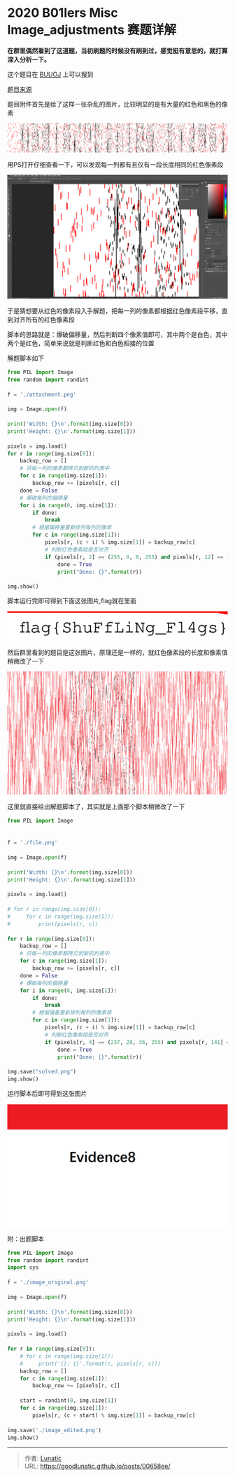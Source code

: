 # 2020 B01lers Misc Image_adjustments 赛题详解

**在群里偶然看到了这道题，当初刷题的时候没有刷到过，感觉挺有意思的，就打算深入分析一下。**

<!--more-->

这个题目在 [BUUOJ](https://buuoj.cn/challenges) 上可以搜到

[题目来源](https://github.com/b01lers/b01lers-ctf-2020/tree/master/misc/image_adjustments)

题目附件首先是给了这样一张杂乱的图片，比较明显的是有大量的红色和黑色的像素

![](imgs/image-20240702171413942.png)

用PS打开仔细查看一下，可以发现每一列都有且仅有一段长度相同的红色像素段

![](imgs/image-20240702171421634.png)

于是猜想要从红色的像素段入手解题，把每一列的像素都根据红色像素段平移，直到对齐所有的红色像素段

脚本的思路就是：爆破偏移量，然后判断四个像素值即可，其中两个是白色，其中两个是红色，简单来说就是判断红色和白色相接的位置

解题脚本如下

```python
from PIL import Image
from random import randint

f = './attachment.png'

img = Image.open(f)

print('Width: {}\n'.format(img.size[0]))
print('Height: {}\n'.format(img.size[1]))

pixels = img.load()
for r in range(img.size[0]):
    backup_row = []
    # 将每一列的像素都拷贝到新的列表中
    for c in range(img.size[1]):
        backup_row += [pixels[r, c]]
    done = False
    # 爆破每列的偏移量
    for i in range(0, img.size[1]):
        if done:
            break
        # 根据偏移量重新排列每列的像素
        for c in range(img.size[1]):
            pixels[r, (c + i) % img.size[1]] = backup_row[c]
            # 判断红色像素段是否对齐
            if (pixels[r, 2] == (255, 0, 0, 255) and pixels[r, 12] == (255, 0, 0, 255) and pixels[r, 1] == (255, 255, 255, 255) and pixels[r, 50] == (255, 255, 255, 255)):
                done = True
                print("Done: {}".format(r))

img.show()
```

脚本运行完即可得到下面这张图片,flag就在里面

![](imgs/image-20240702171430712.png)

然后群里看到的题目是这张图片，原理还是一样的，就红色像素段的长度和像素值稍微改了一下

![](imgs/image-20240702171440572.png)

这里就直接给出解题脚本了，其实就是上面那个脚本稍微改了一下

```python
from PIL import Image


f = './file.png'

img = Image.open(f)

print('Width: {}\n'.format(img.size[0]))
print('Height: {}\n'.format(img.size[1]))

pixels = img.load()

# for r in range(img.size[0]):
#     for c in range(img.size[1]):
#         print(pixels[r, c])

for r in range(img.size[0]):
    backup_row = []
    # 将每一列的像素都拷贝到新的列表中
    for c in range(img.size[1]):
        backup_row += [pixels[r, c]]
    done = False
    # 爆破每列的偏移量
    for i in range(0, img.size[1]):
        if done:
            break
        # 根据偏量重新排列每列的像素移
        for c in range(img.size[1]):
            pixels[r, (c + i) % img.size[1]] = backup_row[c]
            # 判断红色像素段是否对齐
            if (pixels[r, 4] == (237, 28, 36, 255) and pixels[r, 141] == (237, 28, 36, 255) and pixels[r, 3] == (255, 255, 255, 255) and pixels[r, 142] == (255, 255, 255, 255)):
                done = True
                print("Done: {}".format(r))

img.save("solved.png")
img.show()
```

运行脚本后即可得到这张图片

![](imgs/image-20240702171449581.png)

附：出题脚本

```python
from PIL import Image
from random import randint
import sys

f = './image_original.png'

img = Image.open(f)

print('Width: {}\n'.format(img.size[0]))
print('Height: {}\n'.format(img.size[1]))

pixels = img.load()

for r in range(img.size[0]):
    # for c in range(img.size[1]):
    #     print('{}: {}'.format(c, pixels[r, c]))
    backup_row = []
    for c in range(img.size[1]):
        backup_row += [pixels[r, c]]

    start = randint(0, img.size[1])
    for c in range(img.size[1]):
        pixels[r, (c + start) % img.size[1]] = backup_row[c]

img.save('./image_edited.png')
img.show()
```



---

> 作者: [Lunatic](https://goodlunatic.github.io)  
> URL: https://goodlunatic.github.io/posts/00658ee/  

